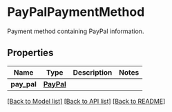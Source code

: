 # PayPalPaymentMethod

Payment method containing PayPal information.
## Properties
Name | Type | Description | Notes
------------ | ------------- | ------------- | -------------
**pay_pal** | [**PayPal**](PayPal.md) |  | 

[[Back to Model list]](../README.md#documentation-for-models) [[Back to API list]](../README.md#documentation-for-api-endpoints) [[Back to README]](../README.md)



